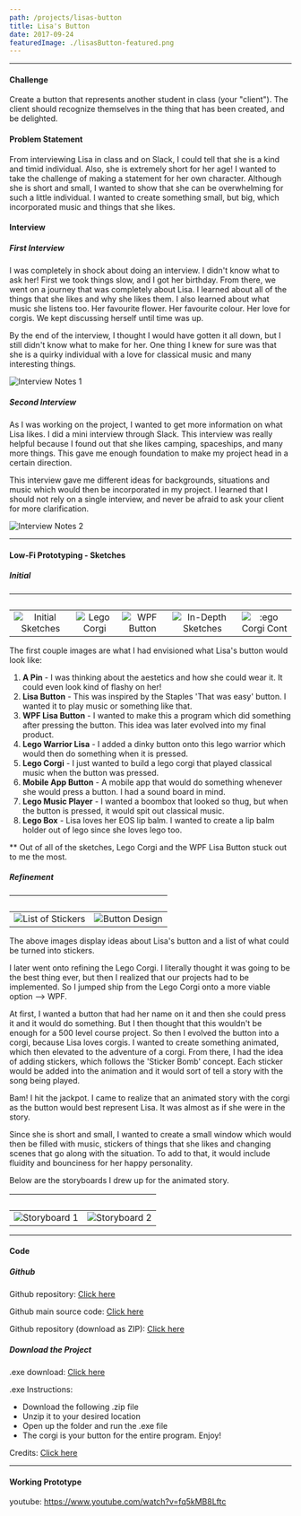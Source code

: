 ```yaml
---
path: /projects/lisas-button
title: Lisa's Button
date: 2017-09-24
featuredImage: ./lisasButton-featured.png
---
```

---
#### Challenge
Create a button that represents another student in class (your "client"). The client should recognize themselves in the thing that has been created, and be delighted.
#### Problem Statement
From interviewing Lisa in class and on Slack, I could tell that she is a kind and timid individual. Also, she is extremely short for her age!
I wanted to take the challenge of making a statement for her own character. Although she is short and small, I wanted to show that 
she can be overwhelming for such a little individual. I wanted to create something small, but big, which incorporated music and things that she likes.
#### Interview
##### First Interview
I was completely in shock about doing an interview. I didn't know what to ask her! First we took things slow, and I got her birthday. 
From there, we went on a journey that was completely about Lisa. I learned about all of the things that she likes and why she likes them. I also learned about what music she listens too. Her favourite flower. Her favourite colour. Her love for corgis. 
We kept discussing herself until time was up.


By the end of the interview, I thought I would have gotten it all down, but I still didn't know what to make for her. 
One thing I knew for sure was that she is a quirky individual with a love for classical music and many interesting things.

![Interview Notes 1](./interview-notes-1.jpg "Interview Notes")

##### Second Interview
As I was working on the project, I wanted to get more information on what Lisa likes. I did a mini interview through Slack. This interview was really helpful because I found out that she likes camping, spaceships, and many more things. This gave me enough foundation to make my project head in a certain direction. 

This interview gave me different ideas for backgrounds, situations and music which would then be incorporated in my project. I learned that I should not rely on a single interview, and never be afraid to ask your client for more clarification. 

![Interview Notes 2](./interview-notes-2.jpg "Slack Conversation")

---
#### Low-Fi Prototyping - Sketches
##### Initial
| &nbsp; | &nbsp; | &nbsp; | &nbsp; | &nbsp; |
|:-:|:-:|:-:|:-:|:-:|
| ![Initial Sketches](./initial-1.jpg) | ![Lego Corgi](./initiall-2.png) | ![WPF Button](./initial-3.png) | ![In-Depth Sketches](./initial-4.jpg) | ![:ego Corgi Cont](./initial-5.png)
The first couple images are what I had envisioned what Lisa's button would look like: 
1. **A Pin** - I was thinking about the aestetics and how she could wear it. It could even look kind of flashy on her! 
2. **Lisa Button** - This was inspired by the Staples 'That was easy' button. I wanted it to play music or something like that. 
3. **WPF Lisa Button** - I wanted to make this a program which did something after pressing the button. This idea was later evolved into my final product. 
4. **Lego Warrior Lisa** - I added a dinky button onto this lego warrior which would then do something when it is pressed. 
5. **Lego Corgi** - I just wanted to build a lego corgi that played classical music when the button was pressed. 
6. **Mobile App Button** - A mobile app that would do something whenever she would press a button. I had a sound board in mind. 
7. **Lego Music Player** - I wanted a boombox that looked so thug, but when the button is pressed, it would spit out classical music. 
8. **Lego Box** - Lisa loves her EOS lip balm. I wanted to create a lip balm holder out of lego since she loves lego too. 

** Out of all of the sketches, Lego Corgi and the WPF Lisa Button stuck out to me the most.

##### Refinement
&nbsp; | &nbsp;
:-: | :-:
![List of Stickers](./refinement-1.png)  |  ![Button Design](./refinement-2.png)

The above images display ideas about Lisa's button and a list of what could be turned into stickers. 

I later went onto refining the Lego Corgi. I literally thought it was going to be the best thing ever, but then I realized that our projects had to be implemented. So I jumped ship from the Lego Corgi onto a more viable option --> WPF. 

At first, I wanted a button that had her name on it and then she could press it and it would do something. But I then thought that this wouldn't be enough for a 500 level course project. So then I evolved the button into a corgi, because Lisa loves corgis. I wanted to create something animated, which then elevated to the adventure of a corgi. From there, I had the idea of adding stickers, which follows the 'Sticker Bomb' concept. Each sticker would be added into the animation and it would sort of tell a story with the song being played. 

Bam! I hit the jackpot. 
I came to realize that an animated story with the corgi as the button would best represent Lisa. It was almost as if she were in the story.

Since she is short and small, I wanted to create a small window which would then be filled with music, stickers of things that she likes and changing scenes that go along with the situation. To add to that, it would include fluidity and bounciness for her happy personality. 

Below are the storyboards I drew up for the animated story.

&nbsp; | &nbsp;
:-: | :-:
![Storyboard 1](./storyboard-1.jpg)  |  ![Storyboard 2](./storyboard-2.jpg)

---
#### Code
##### Github
Github repository: <a href="https://github.com/Jennykuma/CPSC-581/tree/master/P0" target="_blank">Click here</a>

Github main source code: <a href="https://github.com/Jennykuma/CPSC-581/blob/P0/P0/ButtonP0_JennyLe/ButtonP0_JennyLe/MainWindow.xaml.cs" target="_blank">Click here</a>

Github repository (download as ZIP):  <a href="https://github.com/Jennykuma/CPSC-581/archive/P0.zip" target="_blank">Click here</a>

##### Download the Project
.exe download: <a href="https://www.dropbox.com/s/d6g6kw4m1035163/CPSC581-P0-JennyLe.zip?dl=0" target="_blank">Click here</a>

.exe Instructions:
- Download the following .zip file
- Unzip it to your desired location
- Open up the folder and run the .exe file
- The corgi is your button for the entire program. Enjoy! <br />

Credits: <a href="https://www.dropbox.com/s/7d5d3cmmg1s4ql2/P0%20Bibliography.txt?dl=0" target="_blank">Click here</a>

---
#### Working Prototype
youtube: <a href="https://www.youtube.com/watch?v=fq5kMB8Lftc" target="_blank">https://www.youtube.com/watch?v=fq5kMB8Lftc</a>